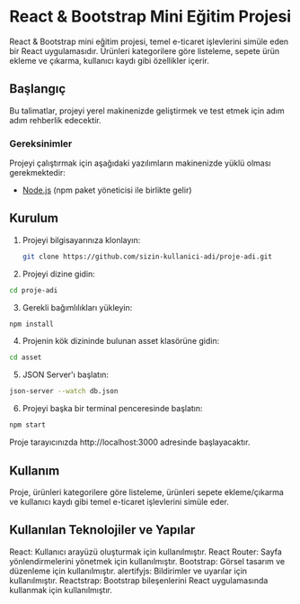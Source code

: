 # React & Bootstrap Mini Eğitim Projesi

React & Bootstrap mini eğitim projesi, temel e-ticaret işlevlerini simüle eden bir React uygulamasıdır. Ürünleri kategorilere göre listeleme, sepete ürün ekleme ve çıkarma, kullanıcı kaydı gibi özellikler içerir.

## Başlangıç

Bu talimatlar, projeyi yerel makinenizde geliştirmek ve test etmek için adım adım rehberlik edecektir.

### Gereksinimler

Projeyi çalıştırmak için aşağıdaki yazılımların makinenizde yüklü olması gerekmektedir:

- [Node.js](https://nodejs.org/) (npm paket yöneticisi ile birlikte gelir)

## Kurulum

1. Projeyi bilgisayarınıza klonlayın:

   ```bash
   git clone https://github.com/sizin-kullanici-adi/proje-adi.git

   ```

2. Projeyi dizine gidin:

```bash
cd proje-adi
```

3. Gerekli bağımlılıkları yükleyin:

```bash
npm install
```

4. Projenin kök dizininde bulunan asset klasörüne gidin:

```bash
cd asset
```

5. JSON Server'ı başlatın:

```bash
json-server --watch db.json
```

6. Projeyi başka bir terminal penceresinde başlatın:

```bash
npm start
```

Proje tarayıcınızda http://localhost:3000 adresinde başlayacaktır.

## Kullanım

Proje, ürünleri kategorilere göre listeleme, ürünleri sepete ekleme/çıkarma ve kullanıcı kaydı gibi temel e-ticaret işlevlerini simüle eder.

## Kullanılan Teknolojiler ve Yapılar

React: Kullanıcı arayüzü oluşturmak için kullanılmıştır.
React Router: Sayfa yönlendirmelerini yönetmek için kullanılmıştır.
Bootstrap: Görsel tasarım ve düzenleme için kullanılmıştır.
alertifyjs: Bildirimler ve uyarılar için kullanılmıştır.
Reactstrap: Bootstrap bileşenlerini React uygulamasında kullanmak için kullanılmıştır.
